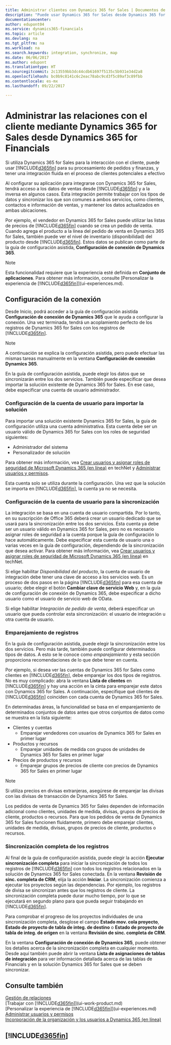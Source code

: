 ```yaml
---
title: Administrar clientes con Dynamics 365 for Sales | Documentos de Microsoft
description: "Puede usar Dynamics 365 for Sales desde Dynamics 365 for Financials para asignar datos y tener una integración y sincronización fluidas en el proceso de clientes potenciales a efectivo."
documentationcenter: 
author: edupont04
ms.service: dynamics365-financials
ms.topic: article
ms.devlang: na
ms.tgt_pltfrm: na
ms.workload: na
ms.search.keywords: integration, synchronize, map
ms.date: 06/06/2017
ms.author: edupont
ms.translationtype: HT
ms.sourcegitcommit: 2c13559bb3dc44cdb61697f5135c5b931e34d2a8
ms.openlocfilehash: bc0b9c8141c6c2eac78abc9cd3f5c89af3c89fbb
ms.contentlocale: es-mx
ms.lasthandoff: 09/22/2017

---
```

# <a name="managing-your-customer-relationships-using-dynamics-365-for-sales-from-inside-dynamics-365-for-financials"></a>Administrar las relaciones con el cliente mediante Dynamics 365 for Sales desde Dynamics 365 for Financials
Si utiliza Dynamics 365 for Sales para la interacción con el cliente, puede usar [!INCLUDE[d365fin](includes/d365fin_md.md)] para su procesamiento de pedidos y finanzas, y tener una integración fluida en el proceso de clientes potenciales a efectivo

Al configurar su aplicación para integrarse con Dynamics 365 for Sales, tendrá acceso a los datos de ventas desde [!INCLUDE[d365fin](includes/d365fin_md.md)] y a la inversa en algunos casos. Esta integración permite trabajar con los tipos de datos y sincronizar los que son comunes a ambos servicios, como clientes, contactos e información de ventas, y mantener los datos actualizados en ambas ubicaciones.  

Por ejemplo, el vendedor en Dynamics 365 for Sales puede utilizar las listas de precios de [!INCLUDE[d365fin](includes/d365fin_md.md)] cuando se crea un pedido de venta. Cuando agrega el producto a la línea del pedido de venta en Dynamics 365 for Sales, también puede ver el nivel de inventario (disponibilidad) del producto desde [!INCLUDE[d365fin](includes/d365fin_md.md)]. Estos datos se publican como parte de la guía de configuración asistida, **Configuración de conexión de Dynamics 365**.  

> [!NOTE]  
>   Esta funcionalidad requiere que la experiencia esté definida en **Conjunto de aplicaciones**. Para obtener más información, consulte [Personalizar la experiencia de [!INCLUDE[d365fin](includes/d365fin_md.md)]](ui-experiences.md).  

## <a name="setting-up-the-connection"></a>Configuración de la conexión
Desde Inicio, podrá acceder a la guía de configuración asistida **Configuración de conexión de Dynamics 365** que le ayuda a configurar la conexión. Una vez terminada, tendrá un acoplamiento perfecto de los registros de Dynamics 365 for Sales con los registros de [!INCLUDE[d365fin](includes/d365fin_md.md)].  

> [!NOTE]  
>   A continuación se explica la configuración asistida, pero puede efectuar las mismas tareas manualmente en la ventana **Configuración de conexión Dynamics 365**.

En la guía de configuración asistida, puede elegir los datos que se sincronizarán entre los dos servicios. También puede especificar que desea importar la solución existente de Dynamics 365 for Sales. En ese caso, debe especificar una cuenta de usuario administrador.

### <a name="setting-up-the-user-account-for-importing-the-solution"></a>Configuración de la cuenta de usuario para importar la solución
Para importar una solución existente Dynamics 365 for Sales, la guía de configuración utiliza una cuenta administrativa. Esta cuenta debe ser un usuario válido de Dynamics 365 for Sales con los roles de seguridad siguientes:

* Administrador del sistema  
* Personalizador de solución  

Para obtener más información, vea [Crear usuarios y asignar roles de seguridad de Microsoft Dynamics 365 (en línea)](https://technet.microsoft.com/library/jj191623.aspx) en techNet y [Administrar usuarios y permisos](ui-how-users-permissions.md).  

Esta cuenta solo se utiliza durante la configuración. Una vez que la solución se importa en [!INCLUDE[d365fin](includes/d365fin_md.md)], la cuenta ya no se necesita.

### <a name="setting-up-the-user-account-for-synchronization"></a>Configuración de la cuenta de usuario para la sincronización
La integración se basa en una cuenta de usuario compartida. Por lo tanto, en su suscripción de Office 365 deberá crear un usuario dedicado que se usará para la sincronización entre los dos servicios. Esta cuenta ya debe ser un usuario válido en Dynamics 365 for Sales, pero no es necesario asignar roles de seguridad a la cuenta porque la guía de configuración lo hace automáticamente. Debe especificar esta cuenta de usuario una o varias veces en la guía de configuración, dependiendo de la sincronización que desea activar. Para obtener más información, vea [Crear usuarios y asignar roles de seguridad de Microsoft Dynamics 365 (en línea)](https://technet.microsoft.com/library/jj191623.aspx) en techNet.

Si elige habilitar *Disponibilidad del producto*, la cuenta de usuario de integración debe tener una clave de acceso a los servicios web. Es un proceso de dos pasos en la página [!INCLUDE[d365fin](includes/d365fin_md.md)] para esa cuenta de usuario; debe elegir el botón **Cambiar clave de servicio Web** y, en la guía de configuración de conexión de Dynamics 365, debe especificar a dicho usuario como el usuario de servicio web de OData.

Si elige habilitar *Integración de pedido de venta*, deberá especificar un usuario que pueda controlar esta sincronización: el usuario de integración u otra cuenta de usuario.

### <a name="coupling-records"></a>Emparejamiento de registros
En la guía de configuración asistida, puede elegir la sincronización entre los dos servicios. Pero más tarde, también puede configurar determinados tipos de datos. A esto se le conoce como *emparejamiento* y esta sección proporciona recomendaciones de lo que debe tener en cuenta.

Por ejemplo, si desea ver las cuentas de Dynamics 365 for Sales como clientes en [!INCLUDE[d365fin](includes/d365fin_md.md)], debe emparejar los dos tipos de registros. No es muy complicado: abra la ventana **Lista de clientes** en [!INCLUDE[d365fin](includes/d365fin_md.md)] y hay una acción en la cinta para emparejar este datos con Dynamics 365 for Sales. A continuación, especifique qué clientes de [!INCLUDE[d365fin](includes/d365fin_md.md)] coinciden con cada cuenta de Dynamics 365 for Sales.

En determinadas áreas, la funcionalidad se basa en el emparejamiento de determinados conjuntos de datos antes que otros conjuntos de datos como se muestra en la lista siguiente:

* Clientes y cuentas  
  * Emparejar vendedores con usuarios de Dynamics 365 for Sales en primer lugar  
* Productos y recursos  
  * Emparejar unidades de medida con grupos de unidades de Dynamics 365 for Sales en primer lugar  
* Precios de productos y recursos  
  * Emparejar grupos de precios de cliente con precios de Dynamics 365 for Sales en primer lugar  

> [!NOTE]  
>   Si utiliza precios en divisas extranjeras, asegúrese de emparejar las divisas con las divisas de transacción de Dynamics 365 for Sales.

Los pedidos de venta de Dynamics 365 for Sales dependen de información adicional como clientes, unidades de medida, divisas, grupos de precios de cliente, productos o recursos. Para que los pedidos de venta de Dynamics 365 for Sales funcionen fluidamente, primero debe emparejar clientes, unidades de medida, divisas, grupos de precios de cliente, productos o recursos.

### <a name="synchronizing-records-fully"></a>Sincronización completa de los registros
Al final de la guía de configuración asistida, puede elegir la acción **Ejecutar sincronización completa** para iniciar la sincronización de todos los registros de [!INCLUDE[d365fin](includes/d365fin_md.md)] con todos los registros relacionados en la solución de Dynamics 365 for Sales conectada. En la ventana **Revisión de sinc. completa de CRM**, elija la acción **Iniciar**. La sincronización comienza a ejecutar los proyectos según las dependencias. Por ejemplo, los registros de divisa se sincronizan antes que los registros de cliente. La sincronización completa puede durar mucho tiempo, por lo que se ejecutará en segundo plano para que pueda seguir trabajando en [!INCLUDE[d365fin](includes/d365fin_md.md)].

Para comprobar el progreso de los proyectos individuales de una sincronización completa, desglose el campo **Estado mov. cola proyecto**, **Estado de proyecto de tabla de integ. de destino** o **Estado de proyecto de tabla de integ. de origen** en la ventana **Revisión de sinc. completa de CRM**.

En la ventana **Configuración de conexión de Dynamics 365**, puede obtener los detalles acerca de la sincronización completa en cualquier momento. Desde aquí también puede abrir la ventana **Lista de asignaciones de tablas de integración** para ver información detallada acerca de las tablas de Financials y en la solución Dynamics 365 for Sales que se deben sincronizar.

## <a name="see-also"></a>Consulte también
[Gestión de relaciones](marketing-relationship-management.md)  
[Trabajar con [!INCLUDE[d365fin](includes/d365fin_md.md)]](ui-work-product.md)  
[Personalizar la experiencia de [!INCLUDE[d365fin](includes/d365fin_md.md)]](ui-experiences.md)  
[Administrar usuarios y permisos](ui-how-users-permissions.md)    
[Incorporación de la organización y los usuarios a Dynamics 365 (en línea)](https://www.microsoft.com/en-US/Dynamics/crm-customer-center/onboard-your-organization-and-users-to-dynamics-365-online.aspx)  

## [!INCLUDE[d365fin](includes/free_trial_md.md)]


